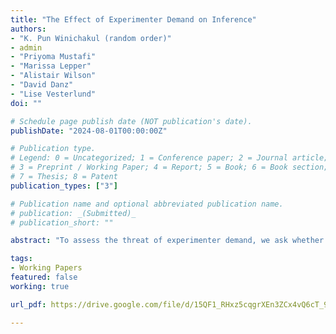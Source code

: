 ```yaml
---
title: "The Effect of Experimenter Demand on Inference"
authors:
- "K. Pun Winichakul (random order)"
- admin
- "Priyoma Mustafi"
- "Marissa Lepper"
- "Alistair Wilson"
- "David Danz"
- "Lise Vesterlund"
doi: ""

# Schedule page publish date (NOT publication's date).
publishDate: "2024-08-01T00:00:00Z"

# Publication type.
# Legend: 0 = Uncategorized; 1 = Conference paper; 2 = Journal article;
# 3 = Preprint / Working Paper; 4 = Report; 5 = Book; 6 = Book section;
# 7 = Thesis; 8 = Patent
publication_types: ["3"]

# Publication name and optional abbreviated publication name.
# publication: _(Submitted)_
# publication_short: ""

abstract: "To assess the threat of experimenter demand, we ask whether a hypothetical ‘ill-intentioned’ researcher can manipulate inference. Four classic behavioral comparative statics are evaluated, and the potential for false inference is gauged by differentially applying strong positive and negative experimenter demand across the relevant decision pair. Evaluating three different subject pools (laboratory, Prolific, and MTurk) we find no evidence of experimenter demand eliminating or reversing directional effects. The response to experimenter demand is very limited for all three subject pools and is not large enough to generate false negatives, though we do find evidence of false positives when testing precise nulls in larger online-subject pools."

tags:
- Working Papers
featured: false
working: true

url_pdf: https://drive.google.com/file/d/15QF1_RHxz5cqgrXEn3ZCx4vQ6cT_93RR/view

---
```


